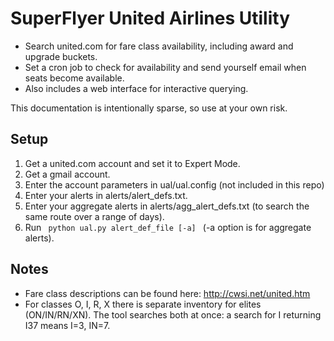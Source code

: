SuperFlyer United Airlines Utility
================================

- Search united.com for fare class availability, including award and upgrade buckets.
- Set a cron job to check for availability and send yourself email when seats become available.
- Also includes a web interface for interactive querying.

This documentation is intentionally sparse, so use at your own risk.

Setup
----------------------
1. Get a united.com account and set it to Expert Mode.
2. Get a gmail account.
3. Enter the account parameters in ual/ual.config (not included in this repo)
4. Enter your alerts in alerts/alert_defs.txt.
5. Enter your aggregate alerts in alerts/agg_alert_defs.txt (to search the same route over a range of days).
6. Run
<code>    python ual.py alert_def_file [-a] </code>
   (-a option is for aggregate alerts).

Notes
----------------------
- Fare class descriptions can be found here: http://cwsi.net/united.htm
- For classes O, I, R, X there is separate inventory for elites (ON/IN/RN/XN).  The tool searches both at once: a search for I returning I37 means I=3, IN=7.
